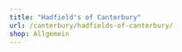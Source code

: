 ```yaml
---
title: "Hadfield's of Canterbury"
url: /canterbury/hadfields-of-canterbury/
shop: Allgemein
---
```

